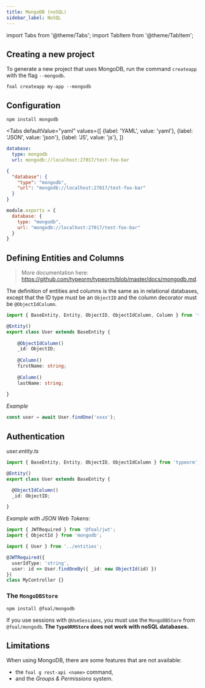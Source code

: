 ```yaml
---
title: MongoDB (noSQL)
sidebar_label: NoSQL
---
```


import Tabs from '@theme/Tabs';
import TabItem from '@theme/TabItem';


## Creating a new project

To generate a new project that uses MongoDB, run the command `createapp` with the flag `--mongodb`.

```
foal createapp my-app --mongodb
```

## Configuration

```
npm install mongodb
```

<Tabs
  defaultValue="yaml"
  values={[
    {label: 'YAML', value: 'yaml'},
    {label: 'JSON', value: 'json'},
    {label: 'JS', value: 'js'},
  ]}
>
<TabItem value="yaml">

```yaml
database:
  type: mongodb
  url: mongodb://localhost:27017/test-foo-bar
```

</TabItem>
<TabItem value="json">

```json
{
  "database": {
    "type": "mongodb",
    "url": "mongodb://localhost:27017/test-foo-bar"
  }
}
```

</TabItem>
<TabItem value="js">

```javascript
module.exports = {
  database: {
    type: "mongodb",
    url: "mongodb://localhost:27017/test-foo-bar"
  }
}
```

</TabItem>
</Tabs>

## Defining Entities and Columns

> More documentation here: https://github.com/typeorm/typeorm/blob/master/docs/mongodb.md.

The definition of entities and columns is the same as in relational databases, except that the ID type must be an `ObjectID` and the column decorator must be `@ObjectIdColumn`.

```typescript
import { BaseEntity, Entity, ObjectID, ObjectIdColumn, Column } from 'typeorm';

@Entity()
export class User extends BaseEntity {
    
    @ObjectIdColumn()
    _id: ObjectID;
    
    @Column()
    firstName: string;
    
    @Column()
    lastName: string;
    
}
```

*Example*
```typescript
const user = await User.findOne('xxxx');
```

## Authentication

*user.entity.ts*
```typescript
import { BaseEntity, Entity, ObjectID, ObjectIdColumn } from 'typeorm';

@Entity()
export class User extends BaseEntity {

  @ObjectIdColumn()
  _id: ObjectID;

}
```

*Example with JSON Web Tokens*:
```typescript
import { JWTRequired } from '@foal/jwt';
import { ObjectId } from 'mongodb';

import { User } from '../entities';

@JWTRequired({
  userIdType: 'string',
  user: id => User.findOneBy({ _id: new ObjectId(id) })
})
class MyController {}
```


### The `MongoDBStore`

```
npm install @foal/mongodb
```

If you use sessions with `@UseSessions`, you must use the `MongoDBStore` from `@foal/mongodb`. **The `TypeORMStore` does not work with noSQL databases.**

## Limitations

When using MongoDB, there are some features that are not available:
- the `foal g rest-api <name>` command,
- and the *Groups & Permissions* system.


